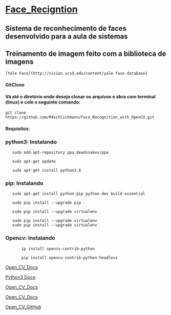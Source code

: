 # [Face_Recigntion](https://github.com/M4schlickmann/Face_Recognition_with_OpenCV) 


## Sistema de reconhecimento de faces desenvolvido para a aula de sistemas 

## Treinamento de imagem feito com a biblioteca de imagens 
	
	[Yale Face](http://vision.ucsd.edu/content/yale-face-database) 

#### GitClone
		
#### Vá até o diretório onde deseja clonar os arquivos e abra com  terminal (linux) e cole o seguinte comando:

   	git clone https://github.com/M4schlickmann/Face_Recognition_with_OpenCV.git


#### Requisitos:
	


### python3: Instalando
		
	   sudo add-apt-repository ppa:deadsnakes/ppa

   	   sudo apt-get update

	   sudo apt-get install python3.6


### pip: Instalando	
		
	   sudo apt-get install python-pip python-dev build-essential 

	   sudo pip install --upgrade pip 

	   sudo pip install --upgrade virtualenv

	   sudo pip install --upgrade virtualenv
	   sudo pip install --upgrade virtualenv

### Opencv: Instalando
        
           ip install opencv-contrib-python

           pip install opencv-contrib-python-headless 
        
[Open_CV_Docs](https://docs.opencv.org/)
       
[Python3 Docs](https://docs.python.org/3/):

[Open_CV_Docs](https://docs.opencv.org/)
        
[Open_CV_Docs](https://docs.opencv.org/) 

[Open_CV_GitHub](https://github.com/opencv/opencv.git/) 
